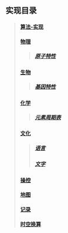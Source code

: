 ## 实现目录
>#### [算法-实现](https://github.com/CloudSmokeMemory/WorldLogic/blob/main/realize/algorithm_realize/algorithm_realizeIndex.md)
>#### [物理]()
>>##### [原子特性]()
>#### [生物]()
>>##### [基因特性]()
>#### [化学]()
>>##### [元素周期表]()
>#### [文化]()
>>##### [语言]()
>>##### [文字]()
>#### [操控]()
>#### [地图]()
>#### [记录]()
>#### [时空换算]()
